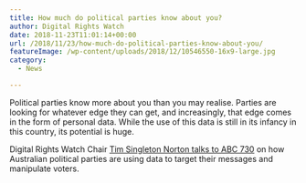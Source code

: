 ```yaml
---
title: How much do political parties know about you?
author: Digital Rights Watch
date: 2018-11-23T11:01:14+00:00
url: /2018/11/23/how-much-do-political-parties-know-about-you/
featureImage: /wp-content/uploads/2018/12/10546550-16x9-large.jpg
category:
  - News

---
```

Political parties know more about you than you may realise.
Parties are looking for whatever edge they can get, and increasingly, that edge comes in the form of personal data. While the use of this data is still in its infancy in this country, its potential is huge.

Digital Rights Watch Chair [Tim Singleton Norton talks to ABC 730][1] on how Australian political parties are using data to target their messages and manipulate voters.<figure class="wp-block-embed-youtube wp-block-embed is-type-video is-provider-youtube wp-embed-aspect-16-9 wp-has-aspect-ratio">

<div class="wp-block-embed__wrapper">
</div></figure>

 [1]: https://www.abc.net.au/7.30/how-much-do-political-parties-know-about-you-more/10546548
